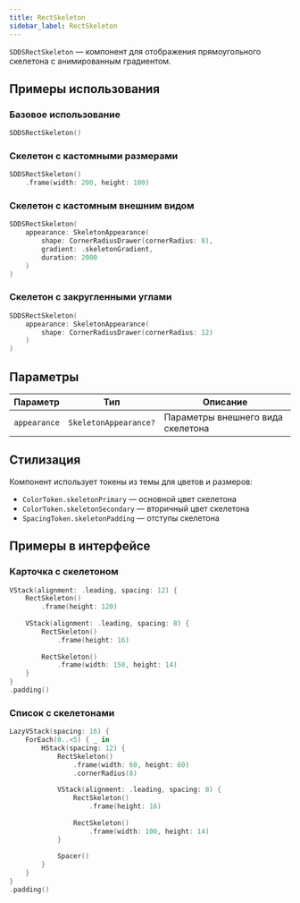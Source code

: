 ```yaml
---
title: RectSkeleton
sidebar_label: RectSkeleton
---
```


`SDDSRectSkeleton` — компонент для отображения прямоугольного скелетона с анимированным градиентом.

## Примеры использования

### Базовое использование

```swift
SDDSRectSkeleton()
```

### Скелетон с кастомными размерами

```swift
SDDSRectSkeleton()
    .frame(width: 200, height: 100)
```

### Скелетон с кастомным внешним видом

```swift
SDDSRectSkeleton(
    appearance: SkeletonAppearance(
        shape: CornerRadiusDrawer(cornerRadius: 8),
        gradient: .skeletonGradient,
        duration: 2000
    )
)
```

### Скелетон с закругленными углами

```swift
SDDSRectSkeleton(
    appearance: SkeletonAppearance(
        shape: CornerRadiusDrawer(cornerRadius: 12)
    )
)
```

## Параметры

| Параметр | Тип | Описание |
|----------|-----|----------|
| `appearance` | `SkeletonAppearance?` | Параметры внешнего вида скелетона |

## Стилизация

Компонент использует токены из темы для цветов и размеров:

- `ColorToken.skeletonPrimary` — основной цвет скелетона
- `ColorToken.skeletonSecondary` — вторичный цвет скелетона
- `SpacingToken.skeletonPadding` — отступы скелетона

## Примеры в интерфейсе

### Карточка с скелетоном

```swift
VStack(alignment: .leading, spacing: 12) {
    RectSkeleton()
        .frame(height: 120)
    
    VStack(alignment: .leading, spacing: 8) {
        RectSkeleton()
            .frame(height: 16)
        
        RectSkeleton()
            .frame(width: 150, height: 14)
    }
}
.padding()
```

### Список с скелетонами

```swift
LazyVStack(spacing: 16) {
    ForEach(0..<5) { _ in
        HStack(spacing: 12) {
            RectSkeleton()
                .frame(width: 60, height: 60)
                .cornerRadius(8)
            
            VStack(alignment: .leading, spacing: 8) {
                RectSkeleton()
                    .frame(height: 16)
                
                RectSkeleton()
                    .frame(width: 100, height: 14)
            }
            
            Spacer()
        }
    }
}
.padding()
```
